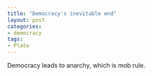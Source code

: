 ```yaml
---
title: "Democracy's inevitable end"
layout: post
categories:
- democracy
tags:
- Plato
---
```


Democracy leads to anarchy, which is mob rule.
